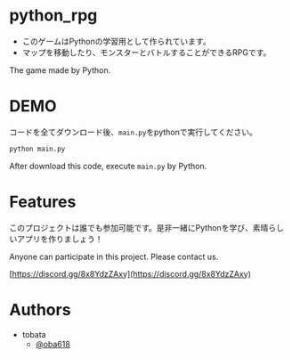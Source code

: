 # python_rpg
- このゲームはPythonの学習用として作られています。
- マップを移動したり、モンスターとバトルすることができるRPGです。

The game made by Python.

# DEMO
コードを全てダウンロード後、`main.py`をpythonで実行してください。
```python
python main.py
```

After download this code, execute `main.py` by Python.

# Features
このプロジェクトは誰でも参加可能です。是非一緒にPythonを学び、素晴らしいアプリを作りましょう！

Anyone can participate in this project. Please contact us.

[https://discord.gg/8x8YdzZAxy](https://discord.gg/8x8YdzZAxy)

# Authors
- tobata
  - [@oba618](https://twitter.com/oba618)
